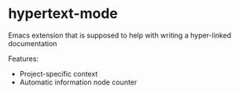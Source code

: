 # hypertext-mode
Emacs extension that is supposed to help with writing a hyper-linked documentation

Features:

 - Project-specific context
 - Automatic information node counter
